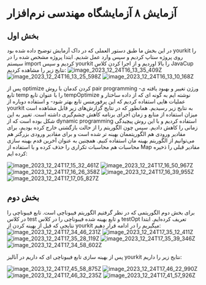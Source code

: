 # آزمایش ۸ آزمایشگاه مهندسی نرم‌افزار
## بخش اول
در این بخش ما طبق دستور العملی که در داک آزمایش توضیح داده شده بود yourkit را روی پروژه ستاپ کردیم و سپس وارد عمل شدیم. ابتدا پروژه مشخص شده را در سیستم import کردیم و سپس yourkit را بالا اوردیم و از اجرا کردن کلاس JavaCup نتایج زیر را مشاهده کردیم:
![image_2023_12_24T16_13_35_409Z](https://github.com/yasamingol/SE_LAB_8/assets/59218135/a1b6d887-0637-481a-b1df-9d2780f5ed34)
![image_2023_12_24T16_13_25_598Z](https://github.com/yasamingol/SE_LAB_8/assets/59218135/5ff3b847-3ab8-4a45-ad16-09e9747e8dcd)
![image_2023_12_24T16_13_10_168Z](https://github.com/yasamingol/SE_LAB_8/assets/59218135/1c5996b8-64bb-499a-b17a-aafdb83fa3b5)

 پس از optimize کردن کدمان با روش pair programming -ورژن تغییر و بهبود یافته ی تابع temp را با عنوان تابع tempOptimize نوشته ایم به گونه ای که از داده ساختار و عملیات هایی استفاده کردیم که این پرفورمنس تابع بهتر شود- و استفاده دوباره از yourkit به نتایج زیر رسیدیم. همانطور که در نتایج گزارش‌های زیر قابل مشاهده است میزان استفاده از منابع و زمان اجرای برنامه کاهش چشم‌گیری داشته است. تغییر به این شکل بوده است که از dynamic programming استفاده کردیم و با این روش پیچیدگی زمانی را کاهش دادیم. سپس چون الگوریتم را از حالت بازگشتی خارج کرده بودیم، برای مقادیر ورودی هم الگوریتممان بهینه تر شده است و برای مقادیر ورودی بزرگتر هم می‌توانیم از الگوریتم بهینه مان استفاده کنیم. همچنین به عنوان آخرین قدم بهینه سازی محاسبات هم محاسبات تکراری را حذف کرده و با استفاده از Map مقادیر قبلی را ذخیره کرده ایم:
 
![image_2023_12_24T17_15_32_461Z](https://github.com/yasamingol/SE_LAB_8/assets/59218135/129ea1f1-dbe2-4b45-9023-df047f23825c)
![image_2023_12_24T17_16_50_967Z](https://github.com/yasamingol/SE_LAB_8/assets/59218135/5c323f3b-5619-4bf0-b55c-2bfdf9858760)
![image_2023_12_24T17_16_26_358Z](https://github.com/yasamingol/SE_LAB_8/assets/59218135/f0f28e1b-064a-4773-a94a-aa84f2834cf3)
![image_2023_12_24T17_16_39_955Z](https://github.com/yasamingol/SE_LAB_8/assets/59218135/11a9b1fa-3abb-4a1a-a7d5-2523c8a132da)
![image_2023_12_24T17_17_05_827Z](https://github.com/yasamingol/SE_LAB_8/assets/59218135/8a894cd4-e218-450a-8c05-6618bff669dc)

## بخش دوم
برای بخش دوم الگوریتمی که در نظر گرفتیم الگوریتم فیبوناچی است. تابع فیبوناچی را در کلاس test و تابع بهینه شده فیبوناچی را در کلاس testOpt تعریف کرده‌ایم. ابتدا نتایجی که قبل از بهینه کردن از yourkit میگیریم را در ادامه قرار دهیم:
![image_2023_12_24T17_34_46_231Z](https://github.com/yasamingol/SE_LAB_8/assets/59218135/711191c3-18d4-4dda-bc0e-8d2dfbade183)
![image_2023_12_24T17_35_12_411Z](https://github.com/yasamingol/SE_LAB_8/assets/59218135/0270c6fb-cd37-434d-99a8-1327c045657a)
![image_2023_12_24T17_35_28_119Z](https://github.com/yasamingol/SE_LAB_8/assets/59218135/9ff8326e-b51a-415c-8e83-1ea9786ea9ba)
![image_2023_12_24T17_35_39_346Z](https://github.com/yasamingol/SE_LAB_8/assets/59218135/07a566a5-126b-48fd-80e7-15fe8cc6d486)
![image_2023_12_24T17_34_58_602Z](https://github.com/yasamingol/SE_LAB_8/assets/59218135/9735c70f-a84e-4c54-a753-61159f1ad9d9)

پس از بهینه سازی تابع فیبوناچی ای که داریم در آنالیز yourkit نتایج زیر را داریم:

![image_2023_12_24T17_45_58_875Z](https://github.com/yasamingol/SE_LAB_8/assets/59218135/98b0fbcb-01e2-4fa8-8455-62942810d0bd)
![image_2023_12_24T17_46_22_990Z](https://github.com/yasamingol/SE_LAB_8/assets/59218135/c9c16112-73f9-4bd5-b0af-7c83be856fde)
![image_2023_12_24T17_46_32_235Z](https://github.com/yasamingol/SE_LAB_8/assets/59218135/dd1ac627-796b-4745-b124-7ddc5e9ee988)
![image_2023_12_24T17_41_57_926Z](https://github.com/yasamingol/SE_LAB_8/assets/59218135/6a239434-4828-479f-af1e-4e22cec23058)
